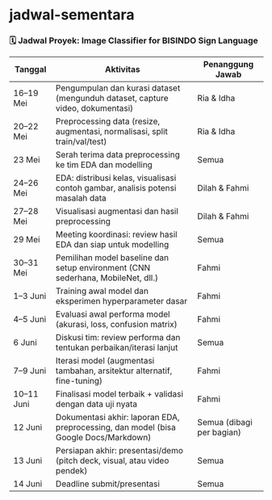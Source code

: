 # jadwal-sementara

### 🗓️ **Jadwal Proyek: Image Classifier for BISINDO Sign Language**

| Tanggal       | Aktivitas                                                                 | Penanggung Jawab     |
|---------------|---------------------------------------------------------------------------|-----------------------|
| 16–19 Mei     | Pengumpulan dan kurasi dataset (mengunduh dataset, capture video, dokumentasi) | Ria & Idha           |
| 20–22 Mei     | Preprocessing data (resize, augmentasi, normalisasi, split train/val/test)     | Ria & Idha           |
| 23 Mei        | Serah terima data preprocessing ke tim EDA dan modelling                      | Semua                |
| 24–26 Mei     | EDA: distribusi kelas, visualisasi contoh gambar, analisis potensi masalah data | Dilah & Fahmi        |
| 27–28 Mei     | Visualisasi augmentasi dan hasil preprocessing                                | Dilah & Fahmi        |
| 29 Mei        | Meeting koordinasi: review hasil EDA dan siap untuk modelling                 | Semua                |
| 30–31 Mei     | Pemilihan model baseline dan setup environment (CNN sederhana, MobileNet, dll.) | Fahmi             |
| 1–3 Juni      | Training awal model dan eksperimen hyperparameter dasar                       | Fahmi                |
| 4–5 Juni      | Evaluasi awal performa model (akurasi, loss, confusion matrix)                | Fahmi                |
| 6 Juni        | Diskusi tim: review performa dan tentukan perbaikan/iterasi lanjut            | Semua                |
| 7–9 Juni      | Iterasi model (augmentasi tambahan, arsitektur alternatif, fine-tuning)       | Fahmi                |
| 10–11 Juni    | Finalisasi model terbaik + validasi dengan data uji nyata                     | Fahmi                |
| 12 Juni       | Dokumentasi akhir: laporan EDA, preprocessing, dan model (bisa Google Docs/Markdown) | Semua (dibagi per bagian) |
| 13 Juni       | Persiapan akhir: presentasi/demo (pitch deck, visual, atau video pendek)      | Semua                |
| 14 Juni       | Deadline submit/presentasi                                                    | Semua                |
